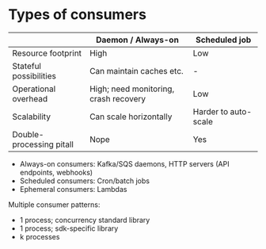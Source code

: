 # Types of consumers

|                          | Daemon / Always-on                    | Scheduled job        |
|--------------------------|---------------------------------------|----------------------|
| Resource footprint       | High                                  | Low                  |
| Stateful possibilities   | Can maintain caches etc.              | -                    |
| Operational overhead     | High; need monitoring, crash recovery | Low                  |
| Scalability              | Can scale horizontally                | Harder to auto-scale |
| Double-processing pitall | Nope                                  | Yes                  |

* Always-on consumers: Kafka/SQS daemons, HTTP servers (API endpoints, webhooks)
* Scheduled consumers: Cron/batch jobs
* Ephemeral consumers: Lambdas

Multiple consumer patterns:
* 1 process; concurrency standard library
* 1 process; sdk-specific library
* k processes
